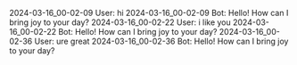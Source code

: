 2024-03-16_00-02-09 User: hi
2024-03-16_00-02-09 Bot: Hello! How can I bring joy to your day?
2024-03-16_00-02-22 User: i like you
2024-03-16_00-02-22 Bot: Hello! How can I bring joy to your day?
2024-03-16_00-02-36 User: ure great
2024-03-16_00-02-36 Bot: Hello! How can I bring joy to your day?
